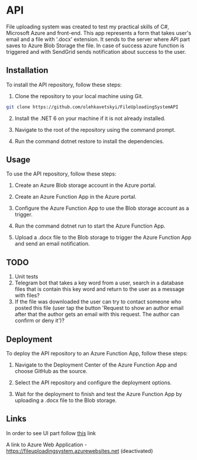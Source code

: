 # API

File uploading system was created to test my practical skills of C#, Microsoft Azure and front-end.
This app represents a form that takes user's email and a file with '.docx' extension. It sends to the server where API part saves to Azure Blob Storage the file. In case of success azure function is triggered and with SendGrid sends notification about success to the user.

## Installation
To install the API repository, follow these steps:

1. Clone the repository to your local machine using Git.

```bash
git clone https://github.com/olehkavetskyi/FileUploadingSystemAPI
```

2. Install the .NET 6 on your machine if it is not already installed.

3. Navigate to the root of the repository using the command prompt.

4. Run the command dotnet restore to install the dependencies.

## Usage
To use the API repository, follow these steps:

1. Create an Azure Blob storage account in the Azure portal.

2. Create an Azure Function App in the Azure portal.

3. Configure the Azure Function App to use the Blob storage account as a trigger.

4. Run the command dotnet run to start the Azure Function App.

5. Upload a .docx file to the Blob storage to trigger the Azure Function App and send an email notification.

## TODO

1. Unit tests
2. Telegram bot that takes a key word from a user, search in a database files that is contain this key word and return to the user as a message with files?
3. If the file was downloaded the user can try to contact someone who posted this file (user tap the button 'Request to show an author email after that the author gets an email with this request. The author can confirm or deny it')?

## Deployment
To deploy the API repository to an Azure Function App, follow these steps:

1. Navigate to the Deployment Center of the Azure Function App and choose GitHub as the source.

2. Select the API repository and configure the deployment options.

3. Wait for the deployment to finish and test the Azure Function App by uploading a .docx file to the Blob storage.

## Links

In order to see UI part follow [this](https://github.com/olehkavetskyi/FileUploadingSystemUI) link

A link to Azure Web Application - https://fileuploadingsystem.azurewebsites.net (deactivated)
